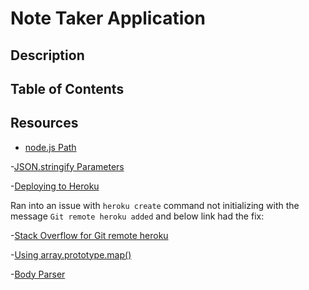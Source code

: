 # Note Taker Application

## Description

## Table of Contents

## 

##

##

## Resources

- [node.js Path](https://nodejs.dev/learn/the-nodejs-path-module#pathjoin)

-[JSON.stringify Parameters](https://developer.mozilla.org/en-US/docs/Web/JavaScript/Reference/Global_Objects/JSON/stringify)

-[Deploying to Heroku](https://devcenter.heroku.com/articles/getting-started-with-nodejs?singlepage=true#set-up)

Ran into an issue with `heroku create` command not initializing with the message `Git remote heroku added` and below link had the fix:

-[Stack Overflow for Git remote heroku](https://stackoverflow.com/questions/30255058/heroku-deployment-git-remote-not-added)

-[Using array.prototype.map()](https://www.digitalocean.com/community/tutorials/4-uses-of-javascripts-arraymap-you-should-know)

-[Body Parser](https://stackoverflow.com/questions/55558402/what-is-the-meaning-of-bodyparser-urlencoded-extended-true-and-bodypar)
